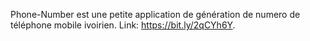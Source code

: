 Phone-Number est une petite application de génération de numero de téléphone mobile ivoirien.
Link: https://bit.ly/2qCYh6Y.
